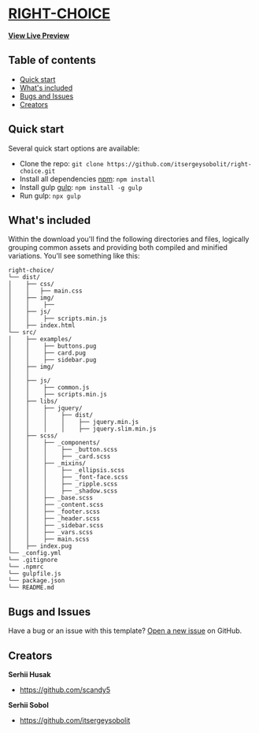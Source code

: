 # [RIGHT-CHOICE](https://itsergeysobolit.github.io/right-choice/dist/)
**[View Live Preview](https://itsergeysobolit.github.io/right-choice/dist/)**

## Table of contents

- [Quick start](#quick-start)
- [What's included](#whats-included)
- [Bugs and Issues](#bugs-and-feature-requests)
- [Creators](#creators)

## Quick start

Several quick start options are available:

- Clone the repo: 
`git clone https://github.com/itsergeysobolit/right-choice.git`
- Install all dependencies [npm](https://www.npmjs.com/): `npm install`
- Install gulp [gulp](https://gulpjs.com/): `npm install -g gulp`
- Run gulp: `npx gulp`

## What's included

Within the download you'll find the following directories and files, logically grouping common assets and providing both compiled and minified variations. You'll see something like this:

```text
right-choice/
└── dist/
│    ├── css/
│    │   ├── main.css
│    ├── img/
│    │    ├── 
│    ├── js/
│    │    ├── scripts.min.js
│    ├── index.html
└── src/
│    ├── examples/
│    │    ├── buttons.pug
│    │    ├── card.pug
│    │    ├── sidebar.pug
│    ├── img/
│    │    
│    ├── js/
│    │    ├── common.js
│    │    ├── scripts.min.js
│    ├── libs/
│    │    ├── jquery/
│    │    │    ├── dist/
│    │    │    │    ├── jquery.min.js
│    │    │    │    ├── jquery.slim.min.js
│    ├── scss/
│    │    ├── _components/
│    │    │    ├── _button.scss
│    │    │    ├── _card.scss
│    │    ├── _mixins/
│    │    │    ├── _ellipsis.scss
│    │    │    ├── _font-face.scss
│    │    │    ├── _ripple.scss
│    │    │    ├── _shadow.scss
│    │    ├── _base.scss
│    │    ├── _content.scss
│    │    ├── _footer.scss
│    │    ├── _header.scss
│    │    ├── _sidebar.scss
│    │    ├── _vars.scss
│    │    ├── main.scss
│    ├── index.pug
└── _config.yml
└── .gitignore
└── .npmrc
└── gulpfile.js
└── package.json
└── README.md
```

## Bugs and Issues

Have a bug or an issue with this template? [Open a new issue](https://github.com/itsergeysobolit/right-choice/issues) on GitHub.

## Creators

**Serhii Husak**

- <https://github.com/scandy5>

**Serhii Sobol**

- <https://github.com/itsergeysobolit>
